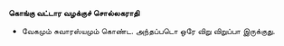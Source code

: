 **கொங்கு வட்டார வழக்குச் சொல்லகராதி**
- வேகமும் சுவாரஸ்யமும் கொண்ட. அந்தப்படொ ஒரே விறு விறுப்பா இருக்குது.


